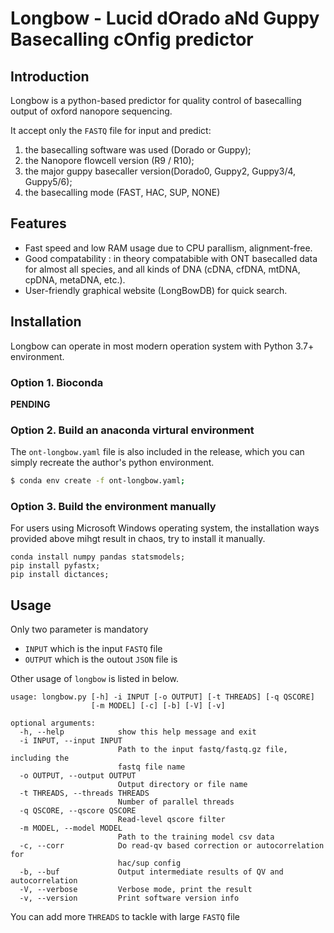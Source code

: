 # Longbow - Lucid dOrado aNd Guppy Basecalling cOnfig predictor

## Introduction
Longbow is a python-based predictor for quality control of basecalling output of oxford nanopore sequencing.

It accept only the `FASTQ` file for input and predict:
1. the basecalling software was used (Dorado or Guppy);
2. the Nanopore flowcell version (R9 / R10);
3. the major guppy basecaller version(Dorado0, Guppy2, Guppy3/4, Guppy5/6);
4. the basecalling mode (FAST, HAC, SUP, NONE)


## Features
- Fast speed and low RAM usage due to CPU parallism, alignment-free.
- Good compatability : in theory compatabible with ONT basecalled data for almost all species, and all kinds of DNA (cDNA, cfDNA, mtDNA, cpDNA, metaDNA, etc.).
- User-friendly graphical website (LongBowDB) for quick search.


## Installation
Longbow can operate in most modern operation system with Python 3.7+ environment. 
### Option 1. Bioconda
__PENDING__


### Option 2. Build an anaconda virtural environment
The `ont-longbow.yaml` file is also included in the release, which you can simply recreate the author's python environment.
```bash
$ conda env create -f ont-longbow.yaml;
```

### Option 3. Build the environment manually
For users using Microsoft Windows operating system, the installation ways provided above mihgt result in chaos, try to install it manually.
```
conda install numpy pandas statsmodels;
pip install pyfastx;
pip install dictances;
```


## Usage
Only two parameter is mandatory 
- `INPUT` which is the input `FASTQ` file
- `OUTPUT` which is the outout `JSON` file is


Other usage of `longbow` is listed in below. 
```
usage: longbow.py [-h] -i INPUT [-o OUTPUT] [-t THREADS] [-q QSCORE]
                  [-m MODEL] [-c] [-b] [-V] [-v]

optional arguments:
  -h, --help            show this help message and exit
  -i INPUT, --input INPUT
                        Path to the input fastq/fastq.gz file, including the
                        fastq file name
  -o OUTPUT, --output OUTPUT
                        Output directory or file name
  -t THREADS, --threads THREADS
                        Number of parallel threads
  -q QSCORE, --qscore QSCORE
                        Read-level qscore filter
  -m MODEL, --model MODEL
                        Path to the training model csv data
  -c, --corr            Do read-qv based correction or autocorrelation for
                        hac/sup config
  -b, --buf             Output intermediate results of QV and autocorrelation
  -V, --verbose         Verbose mode, print the result
  -v, --version         Print software version info
```
You can add more `THREADS` to tackle with large `FASTQ` file

